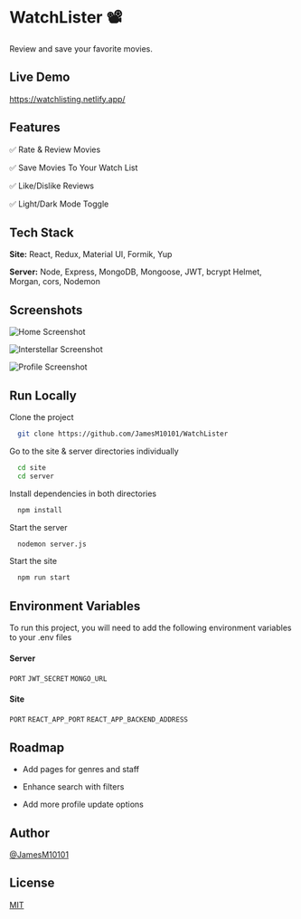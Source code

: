# WatchLister 📽️

Review and save your favorite movies.

## Live Demo

https://watchlisting.netlify.app/

## Features

✅ Rate & Review Movies

✅ Save Movies To Your Watch List

✅ Like/Dislike Reviews

✅ Light/Dark Mode Toggle

## Tech Stack

**Site:** React, Redux, Material UI, Formik, Yup

**Server:** Node, Express, MongoDB, Mongoose, JWT, bcrypt Helmet, Morgan, cors, Nodemon

## Screenshots

![Home Screenshot](https://i.imgur.com/HmgW4fz.png)

![Interstellar Screenshot](https://i.imgur.com/2mMHh2k.png)

![Profile Screenshot](https://i.imgur.com/0fb0qsi.png)

## Run Locally

Clone the project

```bash
  git clone https://github.com/JamesM10101/WatchLister
```

Go to the site & server directories individually

```bash
  cd site
  cd server
```

Install dependencies in both directories

```bash
  npm install
```

Start the server

```bash
  nodemon server.js
```

Start the site

```bash
  npm run start
```

## Environment Variables

To run this project, you will need to add the following environment variables to your .env files

#### Server

`PORT`
`JWT_SECRET`
`MONGO_URL`

#### Site

`PORT`
`REACT_APP_PORT`
`REACT_APP_BACKEND_ADDRESS`

## Roadmap

- Add pages for genres and staff

- Enhance search with filters

- Add more profile update options

## Author

[@JamesM10101](https://www.github.com/jamesm10101)

## License

[MIT](https://choosealicense.com/licenses/mit/)
